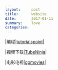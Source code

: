 ```yaml
---
layout:     post
title:      website
date:       2017-01-11
summary:    love
categories: 
---
```


|编程|[tutorialspoint](https://www.tutorialspoint.com/)|

|视频下载|[TubeNinja](https://www.tubeninja.net/)|

|电影电视|[gomovies](https://gomovies.to/)|

